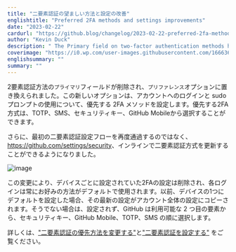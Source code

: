```yaml
---
title: "二要素認証の望ましい方法と設定の改善"
englishtitle: "Preferred 2FA methods and settings improvements"
date: "2023-02-22"
cardurl: "https://github.blog/changelog/2023-02-22-preferred-2fa-methods-and-settings-improvements"
author: "Kevin Duck"
description: " The Primary field on two-factor authentication methods has been removed, and replaced with a Preferred option. This new option sets your preferred 2FA method for account login and use of the sudo prompt. You can choose between TOTP, SMS, security keys, or GitHub Mobile as your preferred 2FA method.  Additionally, you can now update your 2FA methods inline at https://github.com/settings/security , rather than going through the initial 2FA setup flow again.  With this change, device-specific preferences for 2FA have been removed – each login will always default to your preferred method. If you previously set a default on one of your devices, your most recent choice has been copied to your account-wide preference. Otherwise, no preference will be set, and GitHub will select from your available second factors in this order: security keys, GitHub Mobile, TOTP, and then SMS.  To learn more, see "Changing your preferred two-factor authentication method" and "Configuring two-factor authentication" .  "
coverimage: "https://i0.wp.com/user-images.githubusercontent.com/1666363/219820201-6fe7f80a-cb6b-4bb9-bd56-984ed917e6a5.png?ssl=1"
englishsummary: ""
summary: ""
---
```


<p>2要素認証方法の<code>プライマリ</code>フィールドが削除され、<code>プリファレンス</code>オプションに置き換えられました。この新しいオプションは、アカウントへのログインと sudo プロンプトの使用について、優先する 2FA メソッドを設定します。優先する2FA方式は、TOTP、SMS、セキュリティキー、GitHub Mobileから選択することができます。</p>
<p>さらに、最初の二要素認証設定フローを再度通過するのではなく、<a href="https://github.com/settings/security">https://github.com/settings/security</a>、インラインで二要素認証方式を更新することができるようになりました。</p>
<p><img decoding="async" src="https://i0.wp.com/user-images.githubusercontent.com/1666363/219820201-6fe7f80a-cb6b-4bb9-bd56-984ed917e6a5.png?ssl=1" alt="image" data-recalc-dims="1"></p>
<p>この変更により、デバイスごとに設定されていた2FAの設定は削除され、各ログインは常にお好みの方法がデフォルトで使用されます。以前、デバイスの1つにデフォルトを設定した場合、その最新の設定がアカウント全体の設定にコピーされます。そうでない場合は、設定されず、GitHub は利用可能な 2 つ目の要素から、セキュリティキー、GitHub Mobile、TOTP、SMS の順に選択します。</p>
<p>詳しくは、<a href="https://docs.github.com/en/authentication/securing-your-account-with-two-factor-authentication-2fa/changing-your-preferred-two-factor-authentication-method">&quot;二要素認証の優先方法を変更する&quot;</a>と<a href="https://docs.github.com/en/authentication/securing-your-account-with-two-factor-authentication-2fa/configuring-two-factor-authentication">&quot;二要素認証を設定する&quot;</a> をご覧ください。</p>


